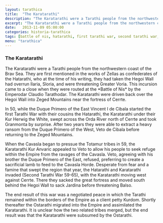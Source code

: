 ```yaml
---
layout: tarathica
title:  "The Karatarathi"
description: "The Karatarathi were a Tarathi people from the northwestern coast of the Brav Sea."
excerpt: "The Karatarathi were a Tarathi people from the northwestern coast of the Brav Sea. They are first mentioned in the works of Zellas as confederates of the Hatarathi, who at the time of his writing [ The Epistles to Zeno, 1344 2E ], they had taken the Hegoi Wall had overrun Ilaria [ Later Zerem ], Sloria [ Later Karatan], and were threatening Greater Voria."
date:   2013-11-09 05:00:00
categories: historia-tarathica
tags: [battle of nis, hatarathi, first tarathi war, second tarathi war, ostarathi]
menu: "tarathica"
---
```

<h3>The Karatarathi</h3>
<p class="first">The Karatarathi were a Tarathi people from the northwestern coast of the Brav Sea. They are first mentioned in the works of Zellas as confederates of the Hatarathi, who at the <span class="footnote" title="The Epistles to Zeno, 1344 2E" rel="tooltip">time of his writing</span>, they had taken the Hegoi Wall had overrun <span class="footnote" title="Modern Zerem" rel="tooltip">Ilaria</span>, <span class="footnote" title="Modern Tarathan Duchy of Karatan" rel="tooltip">Sloria</span>, and were threatening Greater Voria. This incursion came to a close when they were routed at the *Battle of Nis* by the Emperodar Claudio Tarathodar. The Karatarathi were driven back over the Hegoi Wall into Zeged Mountains near the fortress of <span class="footnote" title="Modern Cerrta" rel="tooltip">Cerrte</span>.</p>

In 50, while the Duque Primero of the East Vincent I de Cibala started the first Tarathi War with their cousins the Hatarathi, the Karatarathi under their Kur Herwig the White, swept across the Orda River north of Cerrte and took Granmonta by surprise. After two years they were able to extract a heavy ransom from the Duque Primero of the West, Veto de Cibala before returning to the Zeged Mountains.

When the Cavasla began to pressue the Totamur tribes in 59, the Karatarathi Kur Anvaric appealed to Veto to allow his people to seek refuge within the Empire from the ravages of the Cavasla. Veto, agreeing with his brother the Duque Primero of the East, refused, preferring to create a sacrificial lamb to feed to the Cavasla Horde. Desperate from fear and a famine that swept the region that year, the Hatarathi and Karatarathi invaded (Second Tarathi War 59-65), with the Karatarathi moving west against Cerrte. There they sacked the great fortress and moved south behind the Hegoi Wall to sack Jardina before threatening Balso.

The end result of this war was a negotiated peace in which the Tarathi remained within the borders of the Empire as a client petty Kurdom. Shortly thereafter the Ostarathi migrated into the Empire and assimilated the Karatarathi. It is unclear how the two related tribes merged, but the end result was that the Karatarathi were subsumed by the Ostarathi. 